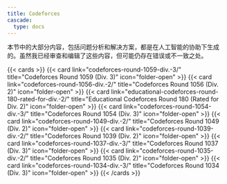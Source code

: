 ```yaml
---
title: Codeforces
cascade:
  type: docs
---
```


本节中的大部分内容，包括问题分析和解决方案，都是在人工智能的协助下生成的。虽然我已经审查和编辑了这些内容，但可能仍存在错误或不一致之处。

{{< cards >}}
  {{< card link="codeforces-round-1059-div.-3/" title="Codeforces Round 1059 (Div. 3)" icon="folder-open" >}}
  {{< card link="codeforces-round-1056-div.-2/" title="Codeforces Round 1056 (Div. 2)" icon="folder-open" >}}
  {{< card link="educational-codeforces-round-180-rated-for-div.-2/" title="Educational Codeforces Round 180 (Rated for Div. 2)" icon="folder-open" >}}
  {{< card link="codeforces-round-1054-div.-3/" title="Codeforces Round 1054 (Div. 3)" icon="folder-open" >}}
  {{< card link="codeforces-round-1049-div.-2/" title="Codeforces Round 1049 (Div. 2)" icon="folder-open" >}}
  {{< card link="codeforces-round-1039-div.-2/" title="Codeforces Round 1039 (Div. 2)" icon="folder-open" >}}
  {{< card link="codeforces-round-1037-div.-3/" title="Codeforces Round 1037 (Div. 3)" icon="folder-open" >}}
  {{< card link="codeforces-round-1035-div.-2/" title="Codeforces Round 1035 (Div. 2)" icon="folder-open" >}}
  {{< card link="codeforces-round-1034-div.-3/" title="Codeforces Round 1034 (Div. 3)" icon="folder-open" >}}
{{< /cards >}}
